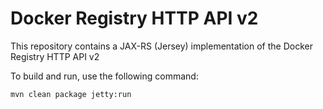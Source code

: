# Docker Registry HTTP API v2
This repository contains a JAX-RS (Jersey) implementation of the Docker Registry HTTP API v2

To build and run, use the following command: 

`mvn clean package jetty:run`
